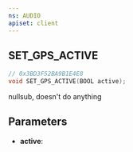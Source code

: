 ```yaml
---
ns: AUDIO
apiset: client
---
```

## SET_GPS_ACTIVE

```c
// 0x3BD3F52BA9B1E4E8
void SET_GPS_ACTIVE(BOOL active);
```

nullsub, doesn't do anything

## Parameters
* **active**: